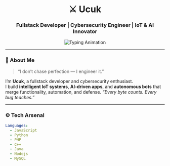 <!-- 🌀 PROFILE README -->
<h1 align="center">⚔️ Ucuk</h1>
<h3 align="center">Fullstack Developer | Cybersecurity Engineer | IoT & AI Innovator</h3>

<p align="center">
  <img src="https://readme-typing-svg.herokuapp.com?font=Orbitron&size=24&color=00FFFF&center=true&vCenter=true&width=600&lines=💻+Fullstack+Developer+%7C+IoT+Engineer;🤖+AI+%26+Cybersecurity+Researcher;📱+WhatsApp+%2F+Telegram+Bot+Developer;🌐+MySQL+%2F+JavaScript+%2F+Node.js+Expert" alt="Typing Animation" />
</p>

---

### 🧠 About Me
> “I don’t chase perfection — I engineer it.”

I’m **Ucuk**, a fullstack developer and cybersecurity enthusiast.  
I build **intelligent IoT systems**, **AI-driven apps**, and **autonomous bots** that merge functionality, automation, and defense.
*“Every byte counts. Every bug teaches.”*

---

### ⚙️ Tech Arsenal
```yaml
Languages:
  - JavaScript
  - Python
  - PHP
  - C++
  - Java
  - Nodejs
  - MySQL
